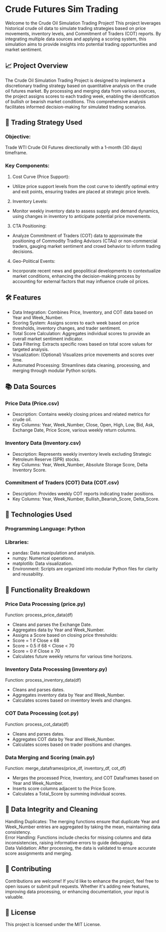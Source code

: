 # Crude Futures Sim Trading

Welcome to the Crude Oil Simulation Trading Project! This project leverages historical crude oil data to simulate trading strategies based on price movements, inventory levels, and Commitment of Traders (COT) reports. By integrating multiple data sources and applying a scoring system, this simulation aims to provide insights into potential trading opportunities and market sentiment.

## 📈 Project Overview
The Crude Oil Simulation Trading Project is designed to implement a discretionary trading strategy based on quantitative analysis on the crude oil futures market. By processing and merging data from various sources, the project assigns scores to each trading week, enabling the identification of bullish or bearish market conditions. This comprehensive analysis facilitates informed decision-making for simulated trading scenarios.

## 🧠 Trading Strategy Used
### Objective:<br>
Trade WTI Crude Oil Futures directionally with a 1-month (30 days) timeframe.<br>

### Key Components:<br>
1. Cost Curve (Price Support):<br>
- Utilize price support levels from the cost curve to identify optimal entry and exit points, ensuring trades are placed at strategic price levels.<br>

2. Inventory Levels:<br>
- Monitor weekly inventory data to assess supply and demand dynamics, using changes in inventory to anticipate potential price movements.<br>

3. CTA Positioning:<br>
- Analyze Commitment of Traders (COT) data to approximate the positioning of Commodity Trading Advisors (CTAs) or non-commercial traders, gauging market sentiment and crowd behavior to inform trading decisions.<br>

4. Geo-Political Events:<br>
- Incorporate recent news and geopolitical developments to contextualize market conditions, enhancing the decision-making process by accounting for external factors that may influence crude oil prices.<br>

## 🛠️ Features
- Data Integration: Combines Price, Inventory, and COT data based on Year and Week_Number.<br>
- Scoring System: Assigns scores to each week based on price thresholds, inventory changes, and trader sentiment.<br>
- Total Score Calculation: Aggregates individual scores to provide an overall market sentiment indicator.<br>
- Data Filtering: Extracts specific rows based on total score values for targeted analysis.<br>
- Visualization: (Optional) Visualizes price movements and scores over time.<br>
- Automated Processing: Streamlines data cleaning, processing, and merging through modular Python scripts.<br>

## 📚 Data Sources
### Price Data (Price.csv)<br>
- Description: Contains weekly closing prices and related metrics for crude oil.<br>
- Key Columns: Year, Week_Number, Close, Open, High, Low, Bid, Ask, Exchange Date, Price Score, various weekly return columns.<br>

### Inventory Data (Inventory.csv)<br>
- Description: Represents weekly inventory levels excluding Strategic Petroleum Reserve (SPR) stocks.<br>
- Key Columns: Year, Week_Number, Absolute Storage Score, Delta Inventory Score.<br>

### Commitment of Traders (COT) Data (COT.csv)<br>
- Description: Provides weekly COT reports indicating trader positions.<br>
- Key Columns: Year, Week_Number, Bullish_Bearish_Score, Delta_Score.<br>

## 🧰 Technologies Used
### Programming Language: Python<br>
### Libraries:<br>
- pandas: Data manipulation and analysis.<br>
- numpy: Numerical operations.<br>
- matplotlib: Data visualization.<br>
- Environment: Scripts are organized into modular Python files for clarity and reusability.<br>

## 📑 Functionality Breakdown
### Price Data Processing (price.py)<br>
Function: process_price_data(df)<br>
- Cleans and parses the Exchange Date.<br>
- Aggregates data by Year and Week_Number.<br>
- Assigns a Score based on closing price thresholds:<br>
- Score = 1 if Close ≤ 68<br>
- Score = 0.5 if 68 < Close < 70<br>
- Score = 0 if Close ≥ 70<br>
- Calculates future weekly returns for various time horizons.<br>

### Inventory Data Processing (inventory.py)<br>
Function: process_inventory_data(df)<br>
- Cleans and parses dates.<br>
- Aggregates inventory data by Year and Week_Number.<br>
- Calculates scores based on inventory levels and changes.<br>

### COT Data Processing (cot.py)<br>
Function: process_cot_data(df)<br>
- Cleans and parses dates.<br>
- Aggregates COT data by Year and Week_Number.<br>
- Calculates scores based on trader positions and changes.<br>

### Data Merging and Scoring (main.py)<br>
Function: merge_dataframes(price_df, inventory_df, cot_df)<br>
- Merges the processed Price, Inventory, and COT DataFrames based on Year and Week_Number.<br>
- Inserts score columns adjacent to the Price Score.<br>
- Calculates a Total_Score by summing individual scores.<br>

## 📂 Data Integrity and Cleaning
Handling Duplicates: The merging functions ensure that duplicate Year and Week_Number entries are aggregated by taking the mean, maintaining data consistency.<br>
Error Handling: Functions include checks for missing columns and data inconsistencies, raising informative errors to guide debugging.<br>
Data Validation: After processing, the data is validated to ensure accurate score assignments and merging.<br>

## 🤝 Contributing
Contributions are welcome! If you'd like to enhance the project, feel free to open issues or submit pull requests. Whether it's adding new features, improving data processing, or enhancing documentation, your input is valuable.

## 📜 License
This project is licensed under the MIT License.
